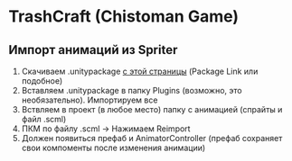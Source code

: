# TrashCraft (Chistoman Game)
## Импорт анимаций из Spriter
1. Скачиваем .unitypackage [с этой страницы](https://brashmonkey.com/forum/index.php?/topic/3993-spriter-for-unity-50/) (Package Link или подобное)
2. Вставляем .unitypackage в папку Plugins (возможно, это необязательно). Импортируем все
3. Вствляем в проект (в любое место) папку с анимацией (спрайты и файл .scml)
4. ПКМ по файлу .scml -> Нажимаем Reimport
5. Должен появиться префаб и AnimatorController (префаб сохраняет свои компоменты после изменения анимации)
